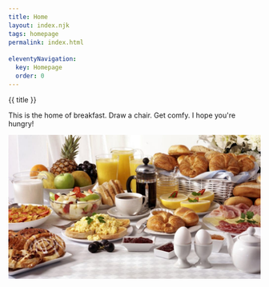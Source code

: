 ```yaml
---
title: Home
layout: index.njk
tags: homepage
permalink: index.html

eleventyNavigation:
  key: Homepage
  order: 0
---
```


{{ title }}

This is the home of breakfast. Draw a chair. Get comfy. I hope you're hungry!

![Continental breakfast buffet](/images/breakfast.jpeg)